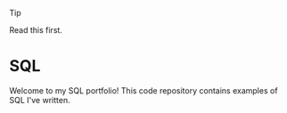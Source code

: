 > [!TIP]
> Read this first.


# SQL
Welcome to my SQL portfolio! 
This code repository contains examples of SQL I've written.
